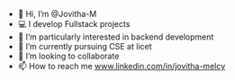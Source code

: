 - 👋 Hi, I’m @Jovitha-M
- 💻 I develop Fullstack projects
- 👀 I’m particularly interested in backend development
- 🌱 I’m currently pursuing CSE at licet
- 💞️ I’m looking to collaborate 
- 📫 How to reach me www.linkedin.com/in/jovitha-melcy
